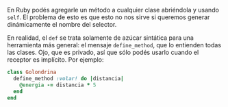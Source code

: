 En Ruby podés agregarle un método a cualquier clase abriéndola y usando `self`. El problema de esto es que esto no nos sirve si queremos generar dinámicamente el nombre del selector.

En realidad, el `def` se trata solamente de azúcar sintática para una herramienta más general: el mensaje `define_method`, que lo entienden todas las clases. Ojo, que es privado, así que sólo podés usarlo cuando el receptor es implícito. Por ejemplo:

```ruby
class Golondrina
  define_method :volar! do |distancia|
    @energia -= distancia * 5
  end
end
```


